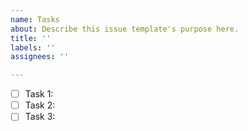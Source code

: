```yaml
---
name: Tasks
about: Describe this issue template's purpose here.
title: ''
labels: ''
assignees: ''

---
```


- [ ] Task 1:
- [ ] Task 2:
- [ ] Task 3:
